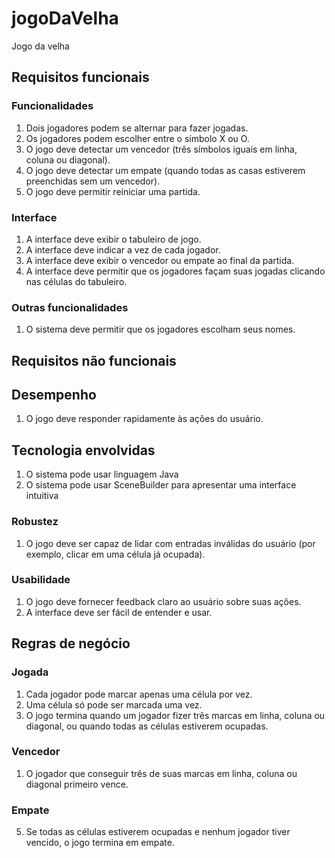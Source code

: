 # jogoDaVelha
Jogo da velha

## Requisitos funcionais

### Funcionalidades
1. Dois jogadores podem se alternar para fazer jogadas.
2. Os jogadores podem escolher entre o símbolo X ou O.
3. O jogo deve detectar um vencedor (três símbolos iguais em linha, coluna ou diagonal).
4. O jogo deve detectar um empate (quando todas as casas estiverem preenchidas sem um vencedor).
5. O jogo deve permitir reiniciar uma partida.

### Interface
1. A interface deve exibir o tabuleiro de jogo.
2. A interface deve indicar a vez de cada jogador.
3. A interface deve exibir o vencedor ou empate ao final da partida.
4. A interface deve permitir que os jogadores façam suas jogadas clicando nas células do tabuleiro.

### Outras funcionalidades
1. O sistema deve permitir que os jogadores escolham seus nomes.


## Requisitos não funcionais

## Desempenho
1. O jogo deve responder rapidamente às ações do usuário.

## Tecnologia envolvidas
1. O sistema pode usar linguagem Java
2. O sistema pode usar SceneBuilder para apresentar uma interface intuitiva

### Robustez
1. O jogo deve ser capaz de lidar com entradas inválidas do usuário (por exemplo, clicar em uma célula já ocupada).

### Usabilidade
1. O jogo deve fornecer feedback claro ao usuário sobre suas ações.
2. A interface deve ser fácil de entender e usar.


## Regras de negócio

### Jogada
1. Cada jogador pode marcar apenas uma célula por vez.
2. Uma célula só pode ser marcada uma vez.
3. O jogo termina quando um jogador fizer três marcas em linha, coluna ou diagonal, ou quando todas as células estiverem ocupadas.

### Vencedor
1. O jogador que conseguir três de suas marcas em linha, coluna ou diagonal primeiro vence.

### Empate
5. Se todas as células estiverem ocupadas e nenhum jogador tiver vencido, o jogo termina em empate.
